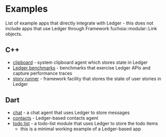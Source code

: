# Examples

List of example apps that directly integrate with Ledger - this does not include
apps that use Ledger through Framework fuchsia::modular::Link objects.

## C++

 * [clipboard] - system clipboard agent which stores state in Ledger
 * [Ledger benchmarks] - benchmarks that exercise Ledger APIs and capture
   performance traces
 * [story runner] - framework facility that stores the state of user stories in
   Ledger

## Dart

 * [chat] - a chat agent that uses Ledger to store messages
 * [contacts] - Ledger-based contacts agent
 * [todo list] - a todo-list module that uses Ledger to store the todo items
   * this is a minimal working example of a Ledger-based app

[chat]: https://fuchsia.googlesource.com/topaz/+/master/app/chat/
[clipboard]: https://fuchsia.googlesource.com/peridot/+/master/bin/agents/clipboard/
[contacts]: https://fuchsia.googlesource.com/topaz/+/master/app/contacts/
[Ledger benchmarks]: https://fuchsia.googlesource.com/peridot/+/master/bin/ledger/tests/benchmark
[story runner]: https://fuchsia.googlesource.com/peridot/+/master/bin/user_runner/story_runner/
[todo list]: https://fuchsia.googlesource.com/topaz/examples/+/master/ledger/todo_list
